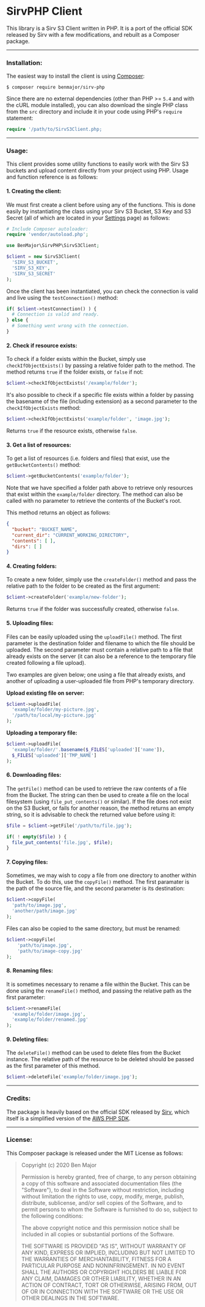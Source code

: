 # SirvPHP Client

This library is a Sirv S3 Client written in PHP. It is a port of the official SDK released by Sirv with a few modifications, and rebuilt as a Composer package.

---

### Installation:

The easiest way to install the client is using [Composer](https://www.getcomposer.com/):

```
$ composer require benmajor/sirv-php
```

Since there are no external dependencies (other than PHP >= `5.4` and with the cURL module installed), you can also download the single PHP class from the `src` directory and include it in your code using PHP's `require` statement:

```php
require '/path/to/SirvS3Client.php;
```

---

### Usage:

This client provides some utility functions to easily work with the Sirv S3 buckets and upload content directly from your project using PHP. Usage and function reference is as follows:

#### 1. Creating the client:

We must first create a client before using any of the functions. This is done easily by instantiating the class using your Sirv S3 Bucket, S3 Key and S3 Secret (all of which are located in your [Settings](https://my.sirv.com/#/account/settings/api) page) as follows:

```php
# Include Composer autoloader:
require 'vendor/autoload.php';

use BenMajor\SirvPHP\SirvS3Client;

$client = new SirvS3Client(
  'SIRV_S3_BUCKET',
  'SIRV_S3_KEY',
  'SIRV_S3_SECRET'
);
```

Once the client has been instantiated, you can check the connection is valid and live using the `testConnection()` method:

```php
if( $client->testConnection() ) {
  # Connection is valid and ready.
} else {
  # Something went wrong with the connection.
}
```

#### 2. Check if resource exists:

To check if a folder exists within the Bucket, simply use `checkIfObjectExists()` by passing a relative folder path to the method. The method returns `true` if the folder exists, or `false` if not:

```php
$client->checkIfObjectExists('/example/folder');
```

It's also possible to check if a specific file exists within a folder by passing the basename of the file (including extension) as a second parameter to the `checkIfObjectExists` method:

```php
$client->checkIfObjectExists('example/folder', 'image.jpg');
```

Returns `true` if the resource exists, otherwise `false`.

#### 3. Get a list of resources:

To get a list of resources (i.e. folders and files) that exist, use the `getBucketContents()` method:

```php
$client->getBucketContents('example/folder');
```

Note that we have specified a folder path above to retrieve only resources that exist within the `example/folder` directory. The method can also be called with no parameter to retrieve the contents of the Bucket's root.

This method returns an object as follows:

```json
{
  "bucket": "BUCKET_NAME",
  "current_dir": "CURRENT_WORKING_DIRECTORY",
  "contents": [ ],
  "dirs": [ ]
}
```

#### 4. Creating folders:

To create a new folder, simply use the `createFolder()` method and pass the relative path to the folder to be created as the first argument:

```php
$client->createFolder('example/new-folder');
```

Returns `true` if the folder was successfully created, otherwise `false`.

#### 5. Uploading files:

Files can be easily uploaded using the `uploadFile()` method. The first parameter is the destination folder and filename to which the file should be uploaded. The second parameter must contain a relative path to a file that already exists on the server (it can also be a reference to the temporary file created following a file upload). 

Two examples are given below; one using a file that already exists, and another of uploading a user-uploaded file from PHP's temporary directory.

**Upload existing file on server:**

```php
$client->uploadFile(
  'example/folder/my-picture.jpg',
  '/path/to/local/my-picture.jpg'
);
```

**Uploading a temporary file:**

```php
$client->uploadFile(
  'example/folder/'.basename($_FILES['uploaded']['name']),
  $_FILES['uploaded']['TMP_NAME']
);
```

#### 6. Downloading files:

The `getFile()` method can be used to retrieve the raw contents of a file from the Bucket. The string can then be used to create a file on the local filesystem (using `file_put_contents()` or similar). If the file does not exist on the S3 Bucket, or fails for another reason, the method returns an empty string, so it is advisable to check the returned value before using it:

```php
$file = $client->getFile('/path/to/file.jpg');

if( ! empty($file) ) {
  file_put_contents('file.jpg', $file);
}
```

#### 7. Copying files:

Sometimes, we may wish to copy a file from one directory to another within the Bucket. To do this, use the `copyFile()` method. The first paramater is the path of the source file, and the second parameter is its destination:

```php
$client->copyFile(
  'path/to/image.jpg',
  'another/path/image.jpg'
);
```

Files can also be copied to the same directory, but must be renamed:

```php
$client->copyFile(
	'path/to/image.jpg',
	'path/to/image-copy.jpg'
);
```

#### 8. Renaming files:

It is sometimes necessary to rename a file within the Bucket. This can be done using the `renameFile()` method, and passing the relative path as the first parameter:

```php
$client->renameFile(
  'example/folder/image.jpg',
  'example/folder/renamed.jpg'
);
```

#### 9. Deleting files:

The `deleteFile()` method can be used to delete files from the Bucket instance. The relative path of the resource to be deleted should be passed as the first parameter of this method. 

```php
$client->deleteFile('example/folder/image.jpg');
```

---

### Credits:

The package is heavily based on the official SDK released by [Sirv](https://sirv.com/help/articles/s3-api/php-sdk-for-sirv-s3/), which itself is a simplified version of the [AWS PHP SDK](https://aws.amazon.com/sdk-for-php/).

---

### License:

This Composer package is released under the MIT License as follows:

> Copyright (c) 2020 Ben Major
>
> Permission is hereby granted, free of charge, to any person obtaining a copy of this software and associated documentation files (the "Software"), to deal in the Software without restriction, including without limitation the rights to use, copy, modify, merge, publish, distribute, sublicense, and/or sell copies of the Software, and to permit persons to whom the Software is furnished to do so, subject to the following conditions:
>
> The above copyright notice and this permission notice shall be included in all copies or substantial portions of the Software.
>
> THE SOFTWARE IS PROVIDED "AS IS", WITHOUT WARRANTY OF ANY KIND, EXPRESS OR IMPLIED, INCLUDING BUT NOT LIMITED TO THE WARRANTIES OF MERCHANTABILITY,
> FITNESS FOR A PARTICULAR PURPOSE AND NONINFRINGEMENT. IN NO EVENT SHALL THE
> AUTHORS OR COPYRIGHT HOLDERS BE LIABLE FOR ANY CLAIM, DAMAGES OR OTHER
> LIABILITY, WHETHER IN AN ACTION OF CONTRACT, TORT OR OTHERWISE, ARISING FROM, OUT OF OR IN CONNECTION WITH THE SOFTWARE OR THE USE OR OTHER DEALINGS IN THE SOFTWARE.
